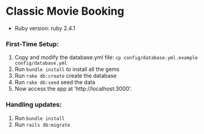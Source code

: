 # Classic Movie Booking

* Ruby version: ruby 2.4.1

### First-Time Setup:

1. Copy and modify the database.yml file: `cp config/database.yml.example config/database.yml`
2. Run `bundle install` to install all the gems
3. Run `rake db:create` create the database
4. Run `rake db:seed` seed the data
5. Now access the app at 'http://localhost:3000'.

### Handling updates:

1. Run `bundle install`
2. Run `rails db:migrate`
